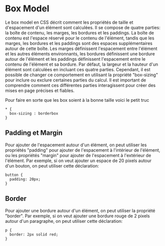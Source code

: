 # Box Model

Le box model en CSS décrit comment les propriétés de taille et d'espacement d'un élément sont calculées. Il se compose de quatre parties: la boîte de contenu, les marges, les bordures et les paddings. La boîte de contenu est l'espace réservé pour le contenu de l'élément, tandis que les marges, les bordures et les paddings sont des espaces supplémentaires autour de cette boîte. Les marges définissent l'espacement entre l'élément et les autres éléments environnants, les bordures définissent une bordure autour de l'élément et les paddings définissent l'espacement entre le contenu de l'élément et sa bordure. Par défaut, la largeur et la hauteur d'un élément sont calculées en incluant ces quatre parties. Cependant, il est possible de changer ce comportement en utilisant la propriété "box-sizing" pour inclure ou exclure certaines parties du calcul. Il est important de comprendre comment ces différentes parties interagissent pour créer des mises en page précises et fiables.

Pour faire en sorte que les box soient à la bonne taille voici le petit truc

```
* {
  box-sizing : borderbox
}
```

## Padding et Margin

Pour ajouter de l'espacement autour d'un élément, on peut utiliser les propriétés "padding" pour ajouter de l'espacement à l'intérieur de l'élément, ou les propriétés "margin" pour ajouter de l'espacement à l'extérieur de l'élément. Par exemple, si on veut ajouter un espace de 20 pixels autour d'un bouton, on peut utiliser cette déclaration:

```
button {
  padding: 20px;
}
```

## Border

Pour ajouter une bordure autour d'un élément, on peut utiliser la propriété "border". Par exemple, si on veut ajouter une bordure rouge de 2 pixels autour d'un paragraphe, on peut utiliser cette déclaration:

```
p {
  border: 2px solid red;
}
```

